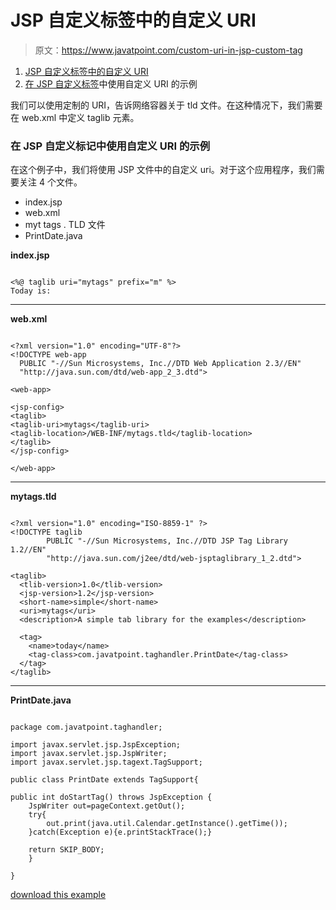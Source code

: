 # JSP 自定义标签中的自定义 URI

> 原文：<https://www.javatpoint.com/custom-uri-in-jsp-custom-tag>

1.  [JSP 自定义标签中的自定义 URI](#)
2.  [在 JSP 自定义标签](#ex)中使用自定义 URI 的示例

我们可以使用定制的 URI，告诉网络容器关于 tld 文件。在这种情况下，我们需要在 web.xml 中定义 taglib 元素。

### 在 JSP 自定义标记中使用自定义 URI 的示例

在这个例子中，我们将使用 JSP 文件中的自定义 uri。对于这个应用程序，我们需要关注 4 个文件。

*   index.jsp
*   web.xml
*   myt tags . TLD 文件
*   PrintDate.java

**index.jsp**

```

<%@ taglib uri="mytags" prefix="m" %>
Today is:  
```

* * *

**web.xml**

```

<?xml version="1.0" encoding="UTF-8"?>
<!DOCTYPE web-app 
  PUBLIC "-//Sun Microsystems, Inc.//DTD Web Application 2.3//EN" 
  "http://java.sun.com/dtd/web-app_2_3.dtd"> 

<web-app>

<jsp-config>
<taglib>
<taglib-uri>mytags</taglib-uri>
<taglib-location>/WEB-INF/mytags.tld</taglib-location>
</taglib>
</jsp-config>

</web-app>

```

* * *

**mytags.tld**

```

<?xml version="1.0" encoding="ISO-8859-1" ?>
<!DOCTYPE taglib
        PUBLIC "-//Sun Microsystems, Inc.//DTD JSP Tag Library 1.2//EN"
        "http://java.sun.com/j2ee/dtd/web-jsptaglibrary_1_2.dtd">

<taglib>
  <tlib-version>1.0</tlib-version>
  <jsp-version>1.2</jsp-version>
  <short-name>simple</short-name>
  <uri>mytags</uri>
  <description>A simple tab library for the examples</description>

  <tag>
    <name>today</name>
    <tag-class>com.javatpoint.taghandler.PrintDate</tag-class>
  </tag>
</taglib>

```

* * *

**PrintDate.java**

```

package com.javatpoint.taghandler;

import javax.servlet.jsp.JspException;
import javax.servlet.jsp.JspWriter;
import javax.servlet.jsp.tagext.TagSupport;

public class PrintDate extends TagSupport{

public int doStartTag() throws JspException {
	JspWriter out=pageContext.getOut();
	try{
		out.print(java.util.Calendar.getInstance().getTime());
	}catch(Exception e){e.printStackTrace();}

	return SKIP_BODY;
	}

}

```

[download this example](https://static.javatpoint.com/src/jsp/customuri.zip)